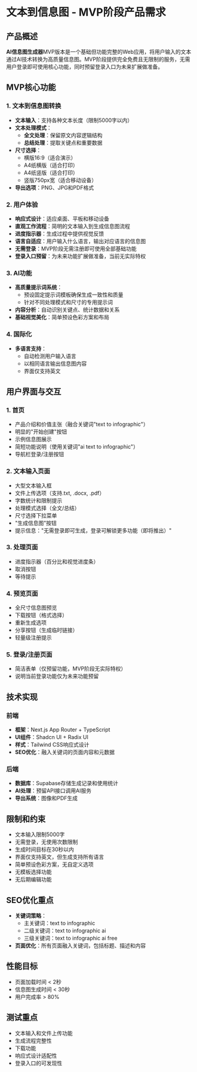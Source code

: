 # 文本到信息图 - MVP阶段产品需求

## 产品概述

**AI信息图生成器**MVP版本是一个基础但功能完整的Web应用，将用户输入的文本通过AI技术转换为高质量信息图。MVP阶段提供完全免费且无限制的服务，无需用户登录即可使用核心功能，同时预留登录入口为未来扩展做准备。

## MVP核心功能

### 1. 文本到信息图转换

- **文本输入**：支持各种文本长度（限制5000字以内）
- **文本处理模式**：
  - **全文处理**：保留原文内容逻辑结构
  - **总结处理**：提取关键点和重要数据
- **尺寸选择**：
  - 横版16:9（适合演示）
  - A4纸横版（适合打印）
  - A4纸竖版（适合打印）
  - 竖版750px宽（适合移动设备）
- **导出选项**：PNG、JPG和PDF格式

### 2. 用户体验

- **响应式设计**：适应桌面、平板和移动设备
- **直观工作流程**：简明的文本输入到生成信息图流程
- **进度指示器**：生成过程中提供视觉反馈
- **语言自适应**：用户输入什么语言，输出对应语言的信息图
- **无需登录**：MVP阶段无需注册即可使用全部基础功能
- **登录入口预留**：为未来功能扩展做准备，当前无实际特权

### 3. AI功能

- **高质量提示词系统**：
  - 预设固定提示词模板确保生成一致性和质量
  - 针对不同处理模式和尺寸的专用提示词
- **内容分析**：自动识别关键点、统计数据和关系
- **基础视觉美化**：简单预设色彩方案和布局

### 4. 国际化

- **多语言支持**：
  - 自动检测用户输入语言
  - 以相同语言输出信息图内容
  - 界面仅支持英文

## 用户界面与交互

### 1. 首页

- 产品介绍和价值主张（融合关键词"text to infographic"）
- 明显的"开始创建"按钮
- 示例信息图展示
- 简短功能说明（使用关键词"ai text to infographic"）
- 导航栏登录/注册按钮

### 2. 文本输入页面

- 大型文本输入框
- 文件上传选项（支持.txt, .docx, .pdf）
- 字数统计和限制提示
- 处理模式选择（全文/总结）
- 尺寸选择下拉菜单
- "生成信息图"按钮
- 提示信息："无需登录即可生成，登录可解锁更多功能（即将推出）"

### 3. 处理页面

- 进度指示器（百分比和视觉进度条）
- 取消按钮
- 等待提示

### 4. 预览页面

- 全尺寸信息图预览
- 下载按钮（格式选择）
- 重新生成选项
- 分享按钮（生成临时链接）
- 轻量级注册提示

### 5. 登录/注册页面

- 简洁表单（仅预留功能，MVP阶段无实际特权）
- 说明当前登录功能仅为未来功能预留

## 技术实现

### 前端

- **框架**：Next.js App Router + TypeScript
- **UI组件**：Shadcn UI + Radix UI
- **样式**：Tailwind CSS响应式设计
- **SEO优化**：融入关键词的页面内容和元数据

### 后端

- **数据库**：Supabase存储生成记录和使用统计
- **AI处理**：预留API接口调用AI服务
- **导出系统**：图像和PDF生成

## 限制和约束

- 文本输入限制5000字
- 无需登录，无使用次数限制
- 生成时间目标在30秒以内
- 界面仅支持英文，但生成支持所有语言
- 简单预设色彩方案，无自定义选项
- 无模板选择功能
- 无后期编辑功能

## SEO优化重点

- **关键词策略**：
  - 主关键词：text to infographic
  - 二级关键词：text to infographic ai
  - 三级关键词：text to infographic ai free
- **页面优化**：所有页面融入关键词，包括标题、描述和内容

## 性能目标

- 页面加载时间 < 2秒
- 信息图生成时间 < 30秒
- 用户完成率 > 80%

## 测试重点

- 文本输入和文件上传功能
- 生成流程完整性
- 下载功能
- 响应式设计适配性
- 登录入口的可发现性
